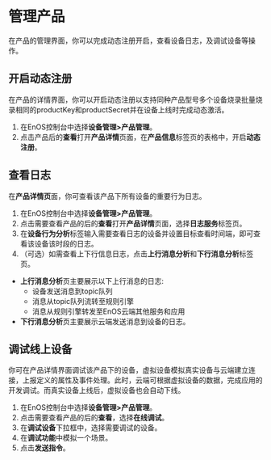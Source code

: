# 管理产品

在产品的管理界面，你可以完成动态注册开启，查看设备日志，及调试设备等操作。

## 开启动态注册

在产品的详情界面，你可以开启动态注册以支持同种产品型号多个设备烧录批量烧录相同的productKey和productSecret并在设备上线时完成动态激活。

1. 在EnOS控制台中选择**设备管理>产品管理**。
2. 点击产品后的**查看**打开**产品详情**页面，在**产品信息**标签页的表格中，开启**动态注册**。

## 查看日志

在**产品详情页**面，你可查看该产品下所有设备的重要行为日志。

1. 在EnOS控制台中选择**设备管理>产品管理**。
2. 点击需要查看产品的后的**查看**打开**产品详情**页面，选择**日志服务**标签页。
3. 在**设备行为分析**标签输入需要查看日志的设备并设置目标查看时间端，即可查看该设备该时段的日志。
4. （可选）如需查看上下行信息日志，点击**上行消息分析**和**下行消息分析**标签页。
  - **上行消息分析**页主要展示以下上行消息的日志:
    - 设备发送消息到topic队列
    - 消息从topic队列流转至规则引擎
    - 消息从规则引擎转发至EnOS云端其他服务和应用
  - **下行消息分析**页主要展示云端发送消息到设备的日志。
  <!--这里需要错误码列表-->

## 调试线上设备

你可在产品详情界面调试该产品下的设备，虚拟设备模拟真实设备与云端建立连接，上报定义的属性及事件处理。此时，云端可根据虚拟设备的数据，完成应用的开发调试。而真实设备上线后，虚拟设备也会自动下线。

1. 在EnOS控制台中选择**设备管理>产品管理**。
2. 点击需要查看产品的后的**查看**，选择**在线调试**。
3. 在**调试设备**下拉框中，选择需要调试的设备。
4. 在**调试功能**中模拟一个场景。
5. 点击**发送指令**。

<!--问徐伟要一个列子-->
